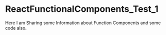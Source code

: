# ReactFunctionalComponents_Test_1
Here I am Sharing some Information about Function Components and some code also.
